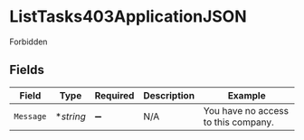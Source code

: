 # ListTasks403ApplicationJSON

Forbidden


## Fields

| Field                               | Type                                | Required                            | Description                         | Example                             |
| ----------------------------------- | ----------------------------------- | ----------------------------------- | ----------------------------------- | ----------------------------------- |
| `Message`                           | **string*                           | :heavy_minus_sign:                  | N/A                                 | You have no access to this company. |